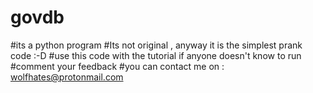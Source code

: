 # govdb
#its a python program
#Its not original , anyway it is the simplest prank code :-D
#use this code with the tutorial if anyone doesn't know to run
#comment your feedback 
#you can contact me on : wolfhates@protonmail.com
